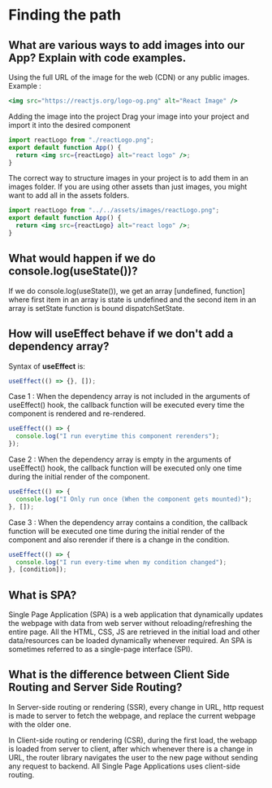 # Finding the path

## What are various ways to add images into our App? Explain with code examples.

Using the full URL of the image for the web (CDN) or any public images. Example :

```jsx
<img src="https://reactjs.org/logo-og.png" alt="React Image" />
```

Adding the image into the project Drag your image into your project and import it into the desired component

```jsx
import reactLogo from "./reactLogo.png";
export default function App() {
  return <img src={reactLogo} alt="react logo" />;
}
```

The correct way to structure images in your project is to add them in an images folder. If you are using other assets than just images, you might want to add all in the assets folders.

```jsx
import reactLogo from "../../assets/images/reactLogo.png";
export default function App() {
  return <img src={reactLogo} alt="react logo" />;
}
```

## What would happen if we do console.log(useState())?

If we do console.log(useState()), we get an array [undefined, function] where first item in an array is state is undefined and the second item in an array is setState function is bound dispatchSetState.

## How will useEffect behave if we don't add a dependency array?

Syntax of **useEffect** is:

```jsx
useEffect(() => {}, []);
```

Case 1 : When the dependency array is not included in the arguments of useEffect() hook, the callback function will be executed every time the component is rendered and re-rendered.

```jsx
useEffect(() => {
  console.log("I run everytime this component rerenders");
});
```

Case 2 : When the dependency array is empty in the arguments of useEffect() hook, the callback function will be executed only one time during the initial render of the component.

```jsx
useEffect(() => {
  console.log("I Only run once (When the component gets mounted)");
}, []);
```

Case 3 : When the dependency array contains a condition, the callback function will be executed one time during the initial render of the component and also rerender if there is a change in the condition.

```jsx
useEffect(() => {
  console.log("I run every-time when my condition changed");
}, [condition]);
```

## What is SPA?

Single Page Application (SPA) is a web application that dynamically updates the webpage with data from web server without reloading/refreshing the entire page. All the HTML, CSS, JS are retrieved in the initial load and other data/resources can be loaded dynamically whenever required. An SPA is sometimes referred to as a single-page interface (SPI).

## What is the difference between Client Side Routing and Server Side Routing?

In Server-side routing or rendering (SSR), every change in URL, http request is made to server to fetch the webpage, and replace the current webpage with the older one.

In Client-side routing or rendering (CSR), during the first load, the webapp is loaded from server to client, after which whenever there is a change in URL, the router library navigates the user to the new page without sending any request to backend. All Single Page Applications uses client-side routing.
